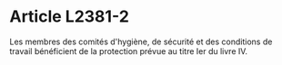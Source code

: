 # Article L2381-2

Les membres des comités d'hygiène, de sécurité et des conditions de travail bénéficient de la protection prévue au titre Ier du livre IV.